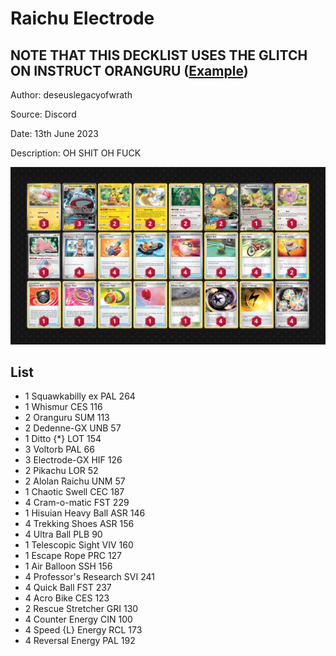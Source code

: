 # Raichu Electrode

## NOTE THAT THIS DECKLIST USES THE GLITCH ON INSTRUCT ORANGURU ([Example](https://twitter.com/kinoita_shiro/status/1667139351086792704))

Author: deseuslegacyofwrath

Source: Discord

Date: 13th June 2023

Description: OH SHIT OH FUCK

![decklist](../../images/PAL/Raichu%20Electrode/2-%20Raichu%20Electrode.png)

## List

* 1 Squawkabilly ex PAL 264
* 1 Whismur CES 116
* 2 Oranguru SUM 113
* 2 Dedenne-GX UNB 57
* 1 Ditto {*} LOT 154
* 3 Voltorb PAL 66
* 3 Electrode-GX HIF 126
* 2 Pikachu LOR 52
* 2 Alolan Raichu UNM 57
* 1 Chaotic Swell CEC 187
* 4 Cram-o-matic FST 229
* 1 Hisuian Heavy Ball ASR 146
* 4 Trekking Shoes ASR 156
* 4 Ultra Ball PLB 90
* 1 Telescopic Sight VIV 160
* 1 Escape Rope PRC 127
* 1 Air Balloon SSH 156
* 4 Professor's Research SVI 241
* 4 Quick Ball FST 237
* 4 Acro Bike CES 123
* 2 Rescue Stretcher GRI 130
* 4 Counter Energy CIN 100
* 4 Speed {L} Energy RCL 173
* 4 Reversal Energy PAL 192
